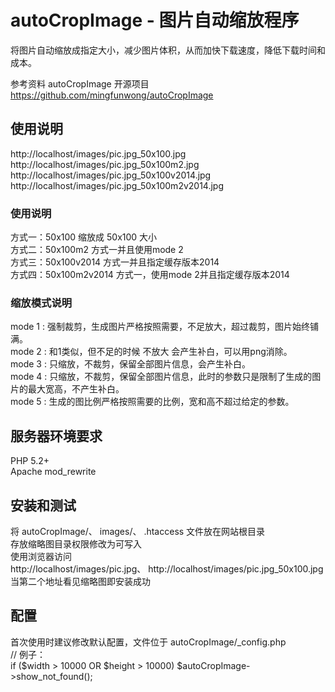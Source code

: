 # autoCropImage - 图片自动缩放程序

将图片自动缩放成指定大小，减少图片体积，从而加快下载速度，降低下载时间和成本。

参考资料 autoCropImage 开源项目 https://github.com/mingfunwong/autoCropImage

## 使用说明
http://localhost/images/pic.jpg_50x100.jpg  
http://localhost/images/pic.jpg_50x100m2.jpg  
http://localhost/images/pic.jpg_50x100v2014.jpg  
http://localhost/images/pic.jpg_50x100m2v2014.jpg  
### 使用说明
方式一：50x100 缩放成 50x100 大小  
方式二：50x100m2 方式一并且使用mode 2  
方式三：50x100v2014 方式一并且指定缓存版本2014  
方式四：50x100m2v2014 方式一，使用mode 2并且指定缓存版本2014  
### 缩放模式说明
mode 1 : 强制裁剪，生成图片严格按照需要，不足放大，超过裁剪，图片始终铺满。  
mode 2 : 和1类似，但不足的时候 不放大 会产生补白，可以用png消除。  
mode 3 : 只缩放，不裁剪，保留全部图片信息，会产生补白。  
mode 4 : 只缩放，不裁剪，保留全部图片信息，此时的参数只是限制了生成的图片的最大宽高，不产生补白。  
mode 5 : 生成的图比例严格按照需要的比例，宽和高不超过给定的参数。  
## 服务器环境要求
PHP 5.2+  
Apache mod_rewrite  

## 安装和测试
将 autoCropImage/、 images/、 .htaccess 文件放在网站根目录  
存放缩略图目录权限修改为可写入  
使用浏览器访问  
http://localhost/images/pic.jpg、 
http://localhost/images/pic.jpg_50x100.jpg  
当第二个地址看见缩略图即安装成功  
## 配置  
首次使用时建议修改默认配置，文件位于 autoCropImage/_config.php  
// 例子：  
if ($width > 10000 OR $height > 10000) $autoCropImage->show_not_found();  